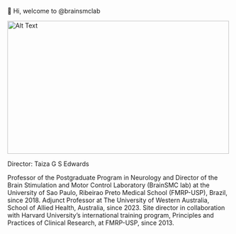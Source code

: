 👋 Hi, welcome to @brainsmclab


<img src="https://github.com/user-attachments/assets/52412c43-a60d-45a0-be4a-6d7937772877" alt="Alt Text" width="500" height="300" class="center">

Director: Taiza G S Edwards

Professor of the Postgraduate Program in Neurology and Director of the Brain Stimulation and Motor Control Laboratory (BrainSMC lab) at the University of Sao Paulo, Ribeirao Preto Medical School (FMRP-USP), Brazil, since 2018.
Adjunct Professor at The University of Western Australia, School of Allied Health, Australia, since 2023. Site director in collaboration with Harvard University’s international training program, Principles and Practices of Clinical Research,
at FMRP-USP, since 2013.
